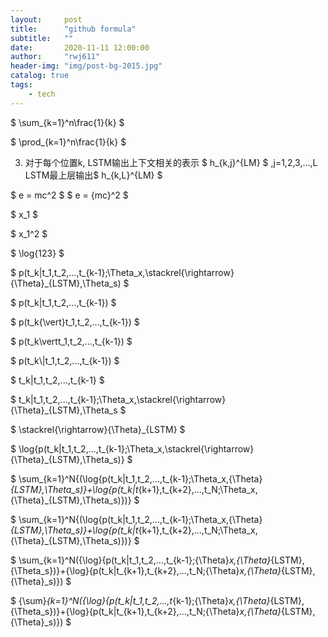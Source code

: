 ```yaml
---
layout:     post
title:      "github formula"
subtitle:   ""
date:       2020-11-11 12:00:00
author:     "rwj611"
header-img: "img/post-bg-2015.jpg"
catalog: true
tags:
    - tech
---
```


<head>
    <script src="https://cdn.mathjax.org/mathjax/latest/MathJax.js?config=TeX-AMS-MML_HTMLorMML" type="text/javascript"></script>
    <script type="text/x-mathjax-config">
        MathJax.Hub.Config({
            tex2jax: {
            skipTags: ['script', 'noscript', 'style', 'textarea', 'pre'],
            inlineMath: [['$','$']]
            }
        });
    </script>
</head>

$ \sum_{k=1}^n\frac{1}{k} $

$ \prod_{k=1}^n\frac{1}{k} $

3. 对于每个位置k, LSTM输出上下文相关的表示
$ h_{k,j}^{LM} $ ,j=1,2,3,...,L LSTM最上层输出$ h_{k,L}^{LM} $

$ e = mc^2 $
$ e = {mc}^2 $

$ x_1 $

$ x_1^2 $

$ \log{123}  $

$ p(t_k|t_1,t_2,...,t_{k-1};\Theta_x,\stackrel{\rightarrow}{\Theta}_{LSTM},\Theta_s) $

$ p(t_k\|t_1,t_2,...,t_{k-1}) $ 

$ p(t_k{\vert}t_1,t_2,...,t_{k-1}) $ 

$ p(t_k\vertt_1,t_2,...,t_{k-1}) $ 

$ p(t_k\\|t_1,t_2,...,t_{k-1}) $ 

$ t_k|t_1,t_2,...,t_{k-1} $

$ t_k|t_1,t_2,...,t_{k-1};\Theta_x,\stackrel{\rightarrow}{\Theta}_{LSTM},\Theta_s $

$ \stackrel{\rightarrow}{\Theta}_{LSTM}  $

$ \log{p(t_k|t_1,t_2,...,t_{k-1};\Theta_x,\stackrel{\rightarrow}{\Theta}_{LSTM},\Theta_s)} $

$ \sum_{k=1}^N{(\log{p(t_k|t_1,t_2,...,t_{k-1};\Theta_x,{\Theta}_{LSTM},\Theta_s)}+\log{p(t_k|t_{k+1},t_{k+2},...,t_N;\Theta_x,{\Theta}_{LSTM},\Theta_s)})}  $

$ \sum_{k=1}^N{(\log{p(t_k\|t_1,t_2,...,t_{k-1};\Theta_x,{\Theta}_{LSTM},\Theta_s)}+\log{p(t_k\|t_{k+1},t_{k+2},...,t_N;\Theta_x,{\Theta}_{LSTM},\Theta_s)})}  $

$ \sum_{k=1}^N({\log}{p(t_k|t_1,t_2,...,t_{k-1};{\Theta}_x,{\Theta}_{LSTM},{\Theta_s})}+{\log}{p(t_k|t_{k+1},t_{k+2},...,t_N;{\Theta}_x,{\Theta}_{LSTM},{\Theta}_s)})  $

$ {\sum}_{k=1}^N({\log}{p(t_k\|t_1,t_2,...,t_{k-1};{\Theta}_x,{\Theta}_{LSTM},{\Theta_s})}+{\log}{p(t_k\|t_{k+1},t_{k+2},...,t_N;{\Theta}_x,{\Theta}_{LSTM},{\Theta}_s)})  $
